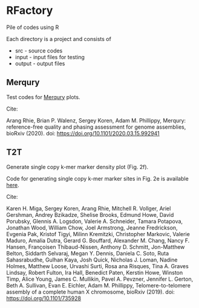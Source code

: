 # RFactory
Pile of codes using R

Each directory is a project and consists of

* src - source codes
* input - input files for testing
* output - output files

## Merqury
Test codes for [Merqury](https://github.com/marbl/merqury) plots.

Cite:

Arang Rhie, Brian P. Walenz, Sergey Koren, Adam M. Phillippy, Merqury: reference-free quality and phasing assessment for genome assemblies, bioRxiv (2020). doi: https://doi.org/10.1101/2020.03.15.992941

## T2T
Generate single copy k-mer marker density plot (Fig. 2f).

Code for generating single copy k-mer marker sites in Fig. 2e is available [here](https://github.com/arangrhie/T2T-chm13-chrX).


Cite:

Karen H. Miga,  Sergey Koren,  Arang Rhie,  Mitchell R. Vollger, Ariel Gershman, Andrey Bzikadze, Shelise Brooks, Edmund Howe, David Porubsky, Glennis A. Logsdon, Valerie A. Schneider, Tamara Potapova, Jonathan Wood, William Chow, Joel Armstrong, Jeanne Fredrickson, Evgenia Pak, Kristof Tigyi, Milinn Kremitzki, Christopher Markovic, Valerie Maduro, Amalia Dutra, Gerard G. Bouffard, Alexander M. Chang, Nancy F. Hansen, Françoisen Thibaud-Nissen, Anthony D. Schmitt, Jon-Matthew Belton, Siddarth Selvaraj, Megan Y. Dennis, Daniela C. Soto, Ruta Sahasrabudhe, Gulhan Kaya, Josh Quick, Nicholas J. Loman, Nadine Holmes, Matthew Loose, Urvashi Surti, Rosa ana Risques, Tina A. Graves Lindsay, Robert Fulton, Ira Hall, Benedict Paten, Kerstin Howe,  Winston Timp, Alice Young,  James C. Mullikin, Pavel A. Pevzner,  Jennifer L. Gerton, Beth A. Sullivan,  Evan E. Eichler,  Adam M. Phillippy, Telomere-to-telomere assembly of a complete human X chromosome, bioRxiv (2019). doi: https://doi.org/10.1101/735928

